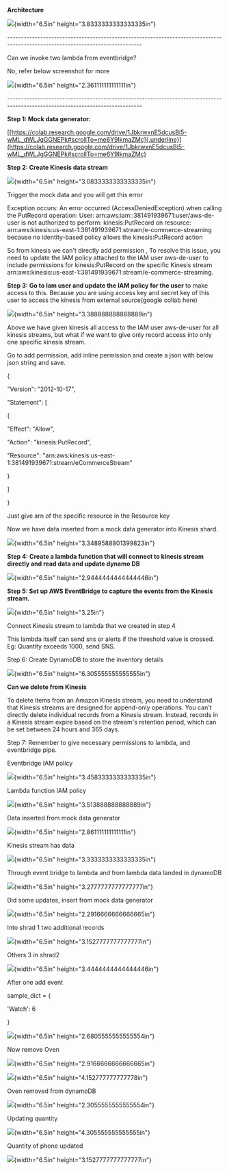 **Architecture**

![](images/image22.png){width="6.5in" height="3.8333333333333335in"}

---\-\-\-\-\-\-\-\-\-\-\-\-\-\-\-\-\-\-\-\-\-\-\-\-\-\-\-\-\-\-\-\-\-\-\-\-\-\-\-\-\-\-\-\-\-\-\-\-\-\-\-\-\-\-\-\-\-\-\-\-\-\-\-\-\-\-\-\-\-\-\-\-\-\-\-\-\-\-\-\-\-\-\-\-\-\-\-\-\-\-\-\-\-\-\-\-\-\-\-\-\-\-\-\-\-\-\-\-\-\-\-\-\-\-\-\-\-\-\-\-\-\-\--

Can we invoke two lambda from eventbridge?

No, refer below screenshot for more

![](images/image3.png){width="6.5in" height="2.361111111111111in"}

---\-\-\-\-\-\-\-\-\-\-\-\-\-\-\-\-\-\-\-\-\-\-\-\-\-\-\-\-\-\-\-\-\-\-\-\-\-\-\-\-\-\-\-\-\-\-\-\-\-\-\-\-\-\-\-\-\-\-\-\-\-\-\-\-\-\-\-\-\-\-\-\-\-\-\-\-\-\-\-\-\-\-\-\-\-\-\-\-\-\-\-\-\-\-\-\-\-\-\-\-\-\-\-\-\-\-\-\-\-\-\-\-\-\-\-\-\-\-\-\-\-\-\--

**Step 1: Mock data generator:**

[[https://colab.research.google.com/drive/1JbkrwxnE5dcusBi5-wML_dWLJgGGNEPk#scrollTo=me6Y9IkmaZMc]{.underline}](https://colab.research.google.com/drive/1JbkrwxnE5dcusBi5-wML_dWLJgGGNEPk#scrollTo=me6Y9IkmaZMc)

**Step 2: Create Kinesis data stream**

![](images/image7.png){width="6.5in" height="3.0833333333333335in"}

Trigger the mock data and you will get this error

Exception occurs: An error occurred (AccessDeniedException) when calling
the PutRecord operation: User:
arn:aws:iam::381491939671:user/aws-de-user is not authorized to perform:
kinesis:PutRecord on resource:
arn:aws:kinesis:us-east-1:381491939671:stream/e-commerce-streaming
because no identity-based policy allows the kinesis:PutRecord action

So from kinesis we can\'t directly add permission , To resolve this
issue, you need to update the IAM policy attached to the IAM user
aws-de-user to include permissions for kinesis:PutRecord on the specific
Kinesis stream
arn:aws:kinesis:us-east-1:381491939671:stream/e-commerce-streaming.

**Step 3: Go to Iam user and update the IAM policy for the user** to
make access to this. Because you are using access key and secret key of
this user to access the kinesis from external source(google collab here)

![](images/image19.png){width="6.5in" height="3.388888888888889in"}

Above we have given kinesis all access to the IAM user aws-de-user for
all kinesis streams, but what if we want to give only record access into
only one specific kinesis stream.

Go to add permission, add inline permission and create a json with below
json string and save.

{

\"Version\": \"2012-10-17\",

\"Statement\": \[

{

\"Effect\": \"Allow\",

\"Action\": \"kinesis:PutRecord\",

\"Resource\":
\"arn:aws:kinesis:us-east-1:381491939671:stream/eCommerceStream\"

}

\]

}

Just give arn of the specific resource in the Resource key

Now we have data inserted from a mock data generator into Kinesis shard.

![](images/image1.png){width="6.5in" height="3.3489588801399823in"}

**Step 4: Create a lambda function that will connect to kinesis stream
directly and read data and update dynamo DB**

![](images/image2.png){width="6.5in" height="2.9444444444444446in"}

**Step 5: Set up AWS EventBridge to capture the events from the Kinesis
stream.**

![](images/image17.png){width="6.5in" height="3.25in"}

Connect Kinesis stream to lambda that we created in step 4

This lambda itself can send sns or alerts if the threshold value is
crossed. Eg: Quantity exceeds 1000, send SNS.

Step 6: Create DynamoDB to store the inventory details

![](images/image13.png){width="6.5in" height="6.305555555555555in"}

**Can we delete from Kinesis**

To delete items from an Amazon Kinesis stream, you need to understand
that Kinesis streams are designed for append-only operations. You can\'t
directly delete individual records from a Kinesis stream. Instead,
records in a Kinesis stream expire based on the stream\'s retention
period, which can be set between 24 hours and 365 days.

Step 7: Remember to give necessary permissions to lambda, and
eventbridge pipe.

Eventbridge IAM policy

![](images/image8.png){width="6.5in" height="3.4583333333333335in"}

Lambda function IAM policy

![](images/image18.png){width="6.5in" height="3.513888888888889in"}

Data inserted from mock data generator

![](images/image14.png){width="6.5in" height="2.861111111111111in"}

Kinesis stream has data

![](images/image9.png){width="6.5in" height="3.3333333333333335in"}

Through event bridge to lambda and from lambda data landed in dynamoDB

![](images/image16.png){width="6.5in" height="3.2777777777777777in"}

Did some updates, insert from mock data generator

![](images/image10.png){width="6.5in" height="2.2916666666666665in"}

Into shrad 1 two additional records

![](images/image15.png){width="6.5in" height="3.1527777777777777in"}

Others 3 in shrad2

![](images/image21.png){width="6.5in" height="3.4444444444444446in"}

After one add event

sample_dict = {

\'Watch\': 6

}

![](images/image5.png){width="6.5in" height="2.6805555555555554in"}

Now remove Oven

![](images/image20.png){width="6.5in" height="2.9166666666666665in"}

![](images/image6.png){width="6.5in" height="4.152777777777778in"}

Oven removed from dynamoDB

![](images/image11.png){width="6.5in" height="2.3055555555555554in"}

Updating quantity

![](images/image12.png){width="6.5in" height="4.305555555555555in"}

Quantity of phone updated

![](images/image4.png){width="6.5in" height="3.1527777777777777in"}
